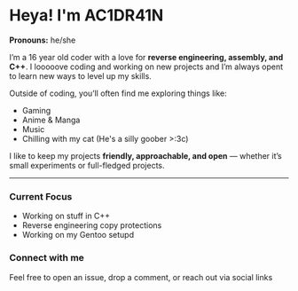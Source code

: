 # Heya!  I'm AC1DR41N

**Pronouns:** he/she

I’m a 16 year old coder with a love for **reverse engineering, assembly, and C++**. 
I looooove coding and working on new projects and I’m always opent to learn new ways to level up my skills.  

Outside of coding, you’ll often find me exploring things like:  
-  Gaming
-  Anime & Manga 
-  Music 
-  Chilling with my cat (He's a silly goober >:3c) 

I like to keep my projects **friendly, approachable, and open** — whether it’s small experiments or full-fledged projects.

---

### Current Focus
- Working on stuff in C++  
- Reverse engineering copy protections
- Working on my Gentoo setupd 

### Connect with me
Feel free to open an issue, drop a comment, or reach out via social links



<!---
HaZe069/HaZe069 is a ✨ special ✨ repository because its `README.md` (this file) appears on your GitHub profile.
You can click the Preview link to take a look at your changes.
--->
